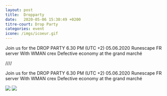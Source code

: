 ```yaml
---
layout: post
title:  Dropparty
date:   2020-05-06 15:30:49 +0200
titre-court: Drop Party
categories: event
icone: /imgs/icoeur.gif
---
```


Join us for the
DROP PARTY 6.30 PM (UTC +2)
05.06.2020
Runescape FR server
With WMAN crex
Defective economy at the grand marché

////

Join us for the
DROP PARTY 6.30 PM (UTC +2)
05.06.2020
Runescape FR server
With WMAN crex
Defective economy at the grand marché

![]({{site.imgurl}}/dropparty.png)
![]({{site.imgurl}}/dropparty02.jpg)
